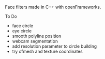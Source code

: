 Face filters made in C++ with openFrameworks. 

To Do
- face circle
- eye circle
- smooth polyline position
- webcam segmentation
- add resolution parameter to circle building
- try ofmesh and texture coordinates
